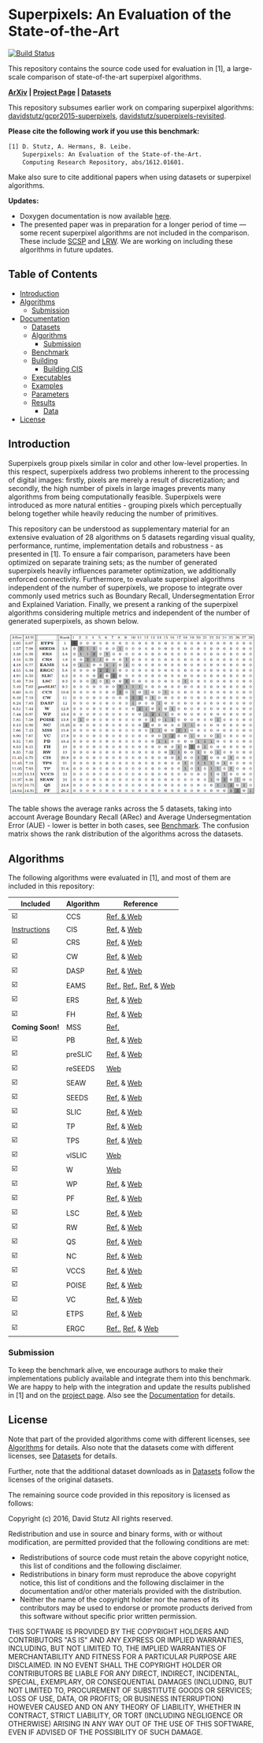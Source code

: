 # Superpixels: An Evaluation of the State-of-the-Art

[![Build Status](https://travis-ci.org/davidstutz/superpixel-benchmark.svg?branch=master)](https://travis-ci.org/davidstutz/superpixel-benchmark)

This repository contains the source code used for evaluation in [1], a large-scale 
comparison of state-of-the-art superpixel algorithms.

**[ArXiv](https://arxiv.org/abs/1612.01601) | [Project Page](http://davidstutz.de/projects/superpixel-benchmark/) | [Datasets](https://github.com/davidstutz/superpixel-benchmark-data)**

This repository subsumes earlier work on comparing superpixel algorithms:
[davidstutz/gcpr2015-superpixels](https://github.com/davidstutz/gcpr2015-superpixels), 
[davidstutz/superpixels-revisited](https://github.com/davidstutz/superpixels-revisited).

**Please cite the following work if you use this benchmark:**

    [1] D. Stutz, A. Hermans, B. Leibe.
        Superpixels: An Evaluation of the State-of-the-Art.
        Computing Research Repository, abs/1612.01601.

Make also sure to cite additional papers when using datasets or superpixel algorithms.

**Updates:**

* Doxygen documentation is now available [here](http://davidstutz.github.io/superpixel-benchmark/).
* The presented paper was in preparation for a longer period of time — 
  some recent superpixel algorithms are not included in the comparison. These include 
  [SCSP](https://github.com/freifeld/fastSCSP) and [LRW](https://github.com/shenjianbing/lrw14).
  We are working on including these algorithms in future updates.

## Table of Contents

* [Introduction](#introduction)
* [Algorithms](#algorithms)
    * [Submission](#submission)
* [Documentation](docs/README.md)
    * [Datasets](docs/DATASETS.md)
    * [Algorithms](docs/ALGORITHMS.md)
        * [Submission](docs/SUBMISSION.md)
    * [Benchmark](docs/BENCHMARK.md)
    * [Building](docs/BUILDING.md)
        * [Building CIS](docs/BUILDING_CIS.md)
    * [Executables](docs/EXECUTABLES.md)
    * [Examples](docs/EXAMPLES.md)
    * [Parameters](docs/PARAMETERS.md)
    * [Results](docs/RESULTS.md)
        * [Data](docs/DATA.md)
* [License](#license)

## Introduction

Superpixels group pixels similar in color and other low-level properties.
In this respect, superpixels address two problems inherent to the processing of 
digital images: firstly, pixels are merely a result of discretization; 
and secondly, the high number of pixels in large images prevents many algorithms
from being computationally feasible. Superpixels were introduced as more natural 
entities - grouping pixels which perceptually belong together while heavily reducing
the number of primitives.

This repository can be understood as supplementary material for an extensive 
evaluation of 28 algorithms on 5 datasets regarding visual quality, performance,
runtime, implementation details and robustness - as presented in [1]. To ensure 
a fair comparison, parameters have been optimized on separate training sets; as 
the number of generated superpixels heavily influences parameter optimization, 
we additionally enforced connectivity. Furthermore, to evaluate superpixel algorithms 
independent of the number of superpixels, we propose to integrate over commonly 
used metrics such as Boundary Recall, Undersegmentation Error and Explained Variation. 
Finally, we present a ranking of the superpixel algorithms considering multiple 
metrics and independent of the number of generated superpixels, as shown below.

![Algorithm ranking.](RANKING.png?raw=true "Algorithm ranking.")

The table shows the average ranks across the 5 datasets, taking into account Average
Boundary Recall (ARec) and Average Undersegmentation Error (AUE) - lower is better 
in both cases, see [Benchmark](docs/BENCHMARK.md).
The confusion matrix shows the rank distribution of the algorithms across the datasets.

## Algorithms

The following algorithms were evaluated in [1], and most of them are included in
this repository:

Included                                   | Algorithm    | Reference
-------------------------------------------|--------------|-----------
:ballot_box_with_check:                    | CCS          | [Ref. & Web](http://www.emrahtasli.com/research/spextraction/)
[Instructions](docs/BUILDING_CIS.md)       | CIS          | [Ref.](http://www.csd.uwo.ca/~olga/Papers/eccv2010final.pdf) & [Web](http://www.csd.uwo.ca/faculty/olga/)
:ballot_box_with_check:                    | CRS          | [Ref.](http://link.springer.com/chapter/10.1007%2F978-3-642-40395-8_21#page-1) & [Web](http://www.vsi.cs.uni-frankfurt.de/research/superpixel-segmentation/)
:ballot_box_with_check:                    | CW           | [Ref.](https://www.tu-chemnitz.de/etit/proaut/rsrc/cws_pSLIC_ICPR.pdf) & [Web](https://www.tu-chemnitz.de/etit/proaut/forschung/cv/segmentation.html.en)
:ballot_box_with_check:                    | DASP         | [Ref.](http://ieeexplore.ieee.org/stamp/stamp.jsp?arnumber=6460572) & [Web](https://github.com/Danvil/dasp)
:ballot_box_with_check:                    | EAMS         | [Ref.](http://citeseerx.ist.psu.edu/viewdoc/download?doi=10.1.1.8.5341&rep=rep1&type=pdf), [Ref.](http://ieeexplore.ieee.org/stamp/stamp.jsp?arnumber=977560), [Ref.](https://courses.csail.mit.edu/6.869/handouts/PAMIMeanshift.pdf) & [Web](http://coewww.rutgers.edu/riul/research/code/EDISON/)
:ballot_box_with_check:                    | ERS          | [Ref.](http://www.merl.com/publications/docs/TR2011-035.pdf) & [Web](http://mingyuliu.net/)
:ballot_box_with_check:                    | FH           | [Ref.](http://www.cs.cornell.edu/~dph/papers/seg-ijcv.pdf) & [Web](https://cs.brown.edu/~pff/segment/index.html)
**Coming Soon!**                           | MSS          | [Ref.](http://avestia.com/MVML2014_Proceedings/papers/67.pdf)
:ballot_box_with_check:                    | PB           | [Ref.](http://ieeexplore.ieee.org/xpls/abs_all.jsp?arnumber=6126393&tag=1) & [Web](http://yuhang.rsise.anu.edu.au/yuhang/misc.html)
:ballot_box_with_check:                    | preSLIC      | [Ref.](https://www.tu-chemnitz.de/etit/proaut/rsrc/cws_pSLIC_ICPR.pdf) & [Web](https://www.tu-chemnitz.de/etit/proaut/forschung/cv/segmentation.html.en)
:ballot_box_with_check:                    | reSEEDS      | [Web](http://davidstutz.de/projects/superpixelsseeds/)
:ballot_box_with_check:                    | SEAW         | [Ref.](http://patrec.cs.tu-dortmund.de/pubs/papers/Strassburg2015-OIS) & [Web](https://github.com/JohannStrassburg/InfluenceSegImageParsingCode)
:ballot_box_with_check:                    | SEEDS        | [Ref.](http://arxiv.org/pdf/1309.3848v1.pdf) & [Web](http://www.mvdblive.org/seeds/)
:ballot_box_with_check:                    | SLIC         | [Ref.](http://www.kev-smith.com/papers/SLIC_Superpixels.pdf) & [Web](http://ivrl.epfl.ch/research/superpixels)
:ballot_box_with_check:                    | TP           | [Ref.](http://www.cs.toronto.edu/~babalex/09.pami.turbopixels.pdf) & [Web](http://www.cs.toronto.edu/~babalex/research.html)
:ballot_box_with_check:                    | TPS          | [Ref.](http://ieeexplore.ieee.org/stamp/stamp.jsp?tp=&arnumber=6298495) & [Web](http://hzfu.github.io/subpage/codes.html)
:ballot_box_with_check:                    | vlSLIC       | [Web](http://www.vlfeat.org/overview/slic.html)
:ballot_box_with_check:                    | W            | [Web](http://docs.opencv.org/2.4/modules/imgproc/doc/miscellaneous_transformations.html?highlight=watershed#watershed)
:ballot_box_with_check:                    | WP           | [Ref.](http://cmm.ensmp.fr/~machairas/waterpixels.html) & [Web](http://cmm.ensmp.fr/~machairas/waterpixels.html)
:ballot_box_with_check:                    | PF           | [Ref.](http://users.dickinson.edu/~jmac/publications/fast-superpixels-WMVC09.pdf) & [Web](http://users.dickinson.edu/~jmac/publications/PathFinder.zip)
:ballot_box_with_check:                    | LSC          | [Ref.](http://www.cv-foundation.org/openaccess/content_cvpr_2015/papers/Li_Superpixel_Segmentation_Using_2015_CVPR_paper.pdf) & [Web](http://jschenthu.weebly.com/projects.html)
:ballot_box_with_check:                    | RW           | [Ref.](http://cns.bu.edu/~lgrady/grady2004multilabel.pdf) & [Web](http://cns.bu.edu/~lgrady/software.html)
:ballot_box_with_check:                    | QS           | [Ref.](http://vision.cs.ucla.edu/papers/vedaldiS08quick.pdf) & [Web](http://www.vlfeat.org/overview/quickshift.html)
:ballot_box_with_check:                    | NC           | [Ref.](http://ttic.uchicago.edu/~xren/publication/xren_iccv03_discrim.pdf) & [Web](http://www.cs.sfu.ca/~mori/research/superpixels)
:ballot_box_with_check:                    | VCCS         | [Ref.](http://www.cv-foundation.org/openaccess/content_cvpr_2013/papers/Papon_Voxel_Cloud_Connectivity_2013_CVPR_paper.pdf) & [Web](http://pointclouds.org/documentation/tutorials/supervoxel_clustering.php)
:ballot_box_with_check:                    | POISE        | [Ref.](http://web.engr.oregonstate.edu/~lif/Middle_Child_ICCV15.pdf) & [Web](http://rehg.org/poise/)
:ballot_box_with_check:                    | VC           | [Ref.](http://ieeexplore.ieee.org/stamp/stamp.jsp?tp=&arnumber=6186738) & [Web](http://www-personal.umich.edu/~jwangumi/software.html)
:ballot_box_with_check:                    | ETPS         | [Ref.](http://www.cs.toronto.edu/~yaojian/cvpr15.pdf) & [Web](https://bitbucket.org/mboben/spixel)
:ballot_box_with_check:                    | ERGC         | [Ref.](https://hal.archives-ouvertes.fr/hal-00945893/document), [Ref.](http://ieeexplore.ieee.org/stamp/stamp.jsp?arnumber=7025886) & [Web](https://sites.google.com/site/pierrebuyssens/code/ergc)

### Submission

To keep the benchmark alive, we encourage authors to make their implementations
publicly available and integrate them into this benchmark. We are happy to help with the
integration and update the results published in [1] and on the 
[project page](http://davidstutz.de/projects/superpixel-benchmark/).
Also see the [Documentation](docs/README.md) for details.

## License

Note that part of the provided algorithms come with different licenses, see [Algorithms](docs/ALGORITHMS.md)
for details. Also note that the datasets come with different licenses, see [Datasets](docs/DATASETS.md)
for details.

Further, note that the additional dataset downloads as in [Datasets](docs/DATASETS.md)
follow the licenses of the original datasets.

The remaining source code provided in this repository is licensed as follows:

Copyright (c) 2016, David Stutz All rights reserved.

Redistribution and use in source and binary forms, with or without modification, are permitted provided that the following conditions are met:

* Redistributions of source code must retain the above copyright notice, this list of conditions and the following disclaimer.
* Redistributions in binary form must reproduce the above copyright notice, this list of conditions and the following disclaimer in the documentation and/or other materials provided with the distribution.
* Neither the name of the copyright holder nor the names of its contributors may be used to endorse or promote products derived from this software without specific prior written permission.

THIS SOFTWARE IS PROVIDED BY THE COPYRIGHT HOLDERS AND CONTRIBUTORS "AS IS" AND ANY EXPRESS OR IMPLIED WARRANTIES, INCLUDING, BUT NOT LIMITED TO, THE IMPLIED WARRANTIES OF MERCHANTABILITY AND FITNESS FOR A PARTICULAR PURPOSE ARE DISCLAIMED. IN NO EVENT SHALL THE COPYRIGHT HOLDER OR CONTRIBUTORS BE LIABLE FOR ANY DIRECT, INDIRECT, INCIDENTAL, SPECIAL, EXEMPLARY, OR CONSEQUENTIAL DAMAGES (INCLUDING, BUT NOT LIMITED TO, PROCUREMENT OF SUBSTITUTE GOODS OR SERVICES; LOSS OF USE, DATA, OR PROFITS; OR BUSINESS INTERRUPTION) HOWEVER CAUSED AND ON ANY THEORY OF LIABILITY, WHETHER IN CONTRACT, STRICT LIABILITY, OR TORT (INCLUDING NEGLIGENCE OR OTHERWISE) ARISING IN ANY WAY OUT OF THE USE OF THIS SOFTWARE, EVEN IF ADVISED OF THE POSSIBILITY OF SUCH DAMAGE.